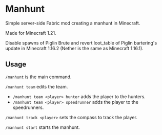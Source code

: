 # Manhunt

Simple server-side Fabric mod creating a manhunt in Minecraft.

Made for Minecraft 1.21.

Disable spawns of Piglin Brute and revert loot_table of Piglin bartering's update in Minecraft 1.16.2 (Nether is the
same as Minecraft 1.16.1). 

## Usage

`/manhunt` is the main command.

`/manhunt team` edits the team.
- `/manhunt team <player> hunter` adds the player to the hunters.
- `/manhunt team <player> speedrunner` adds the player to the speedrunners.

`/manhunt track <player>` sets the compass to track the player.

`/manhunt start` starts the manhunt.

